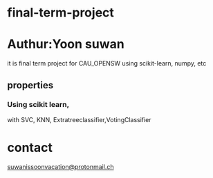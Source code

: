 # final-term-project
# Authur:Yoon suwan
it is final term project for CAU_OPENSW
using scikit-learn, numpy, etc

## properties
### Using scikit learn, 
with SVC, KNN, Extratreeclassifier,VotingClassifier

# contact
suwanissoonvacation@protonmail.ch
